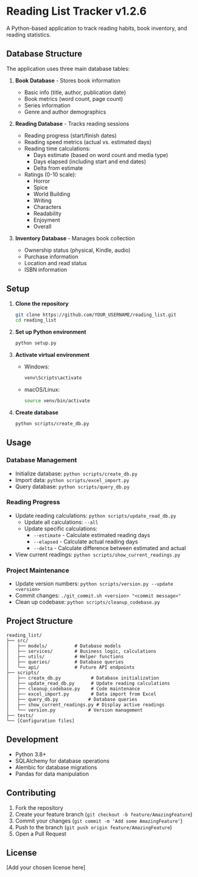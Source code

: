 # Reading List Tracker v1.2.6

A Python-based application to track reading habits, book inventory, and reading statistics.

## Database Structure

The application uses three main database tables:

1. **Book Database** - Stores book information
   - Basic info (title, author, publication date)
   - Book metrics (word count, page count)
   - Series information
   - Genre and author demographics

2. **Reading Database** - Tracks reading sessions
   - Reading progress (start/finish dates)
   - Reading speed metrics (actual vs. estimated days)
   - Reading time calculations:
     - Days estimate (based on word count and media type)
     - Days elapsed (including start and end dates)
     - Delta from estimate
   - Ratings (0-10 scale):
     - Horror
     - Spice
     - World Building
     - Writing
     - Characters
     - Readability
     - Enjoyment
     - Overall

3. **Inventory Database** - Manages book collection
   - Ownership status (physical, Kindle, audio)
   - Purchase information
   - Location and read status
   - ISBN information

## Setup

1. **Clone the repository**
   ```bash
   git clone https://github.com/YOUR_USERNAME/reading_list.git
   cd reading_list
   ```

2. **Set up Python environment**
   ```bash
   python setup.py
   ```

3. **Activate virtual environment**
   - Windows:
     ```bash
     venv\Scripts\activate
     ```
   - macOS/Linux:
     ```bash
     source venv/bin/activate
     ```

4. **Create database**
   ```bash
   python scripts/create_db.py
   ```

## Usage

### Database Management
- Initialize database: `python scripts/create_db.py`
- Import data: `python scripts/excel_import.py`
- Query database: `python scripts/query_db.py`

### Reading Progress
- Update reading calculations: `python scripts/update_read_db.py`
  - Update all calculations: `--all`
  - Update specific calculations:
    - `--estimate` - Calculate estimated reading days
    - `--elapsed` - Calculate actual reading days
    - `--delta` - Calculate difference between estimated and actual
- View current readings: `python scripts/show_current_readings.py`

### Project Maintenance
- Update version numbers: `python scripts/version.py --update <version>`
- Commit changes: `./git_commit.sh <version> "<commit message>"`
- Clean up codebase: `python scripts/cleanup_codebase.py`

## Project Structure

```
reading_list/
├── src/
│   ├── models/          # Database models
│   ├── services/        # Business logic, calculations
│   ├── utils/           # Helper functions
│   ├── queries/         # Database queries
│   └── api/             # Future API endpoints
├── scripts/
│   ├── create_db.py           # Database initialization
│   ├── update_read_db.py      # Update reading calculations
│   ├── cleanup_codebase.py    # Code maintenance
│   ├── excel_import.py        # Data import from Excel
│   ├── query_db.py           # Database queries
│   ├── show_current_readings.py # Display active readings
│   └── version.py            # Version management
├── tests/
└── [Configuration files]
```

## Development

- Python 3.8+
- SQLAlchemy for database operations
- Alembic for database migrations
- Pandas for data manipulation

## Contributing

1. Fork the repository
2. Create your feature branch (`git checkout -b feature/AmazingFeature`)
3. Commit your changes (`git commit -m 'Add some AmazingFeature'`)
4. Push to the branch (`git push origin feature/AmazingFeature`)
5. Open a Pull Request

## License

[Add your chosen license here]
